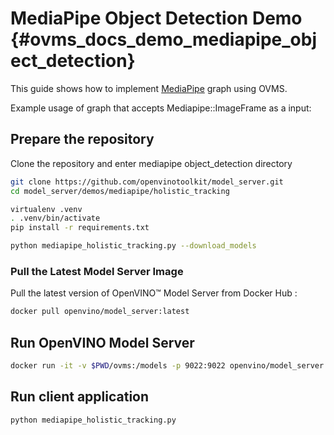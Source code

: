 # MediaPipe Object Detection Demo {#ovms_docs_demo_mediapipe_object_detection}

This guide shows how to implement [MediaPipe](../../../docs/mediapipe.md) graph using OVMS.

Example usage of graph that accepts Mediapipe::ImageFrame as a input:

## Prepare the repository

Clone the repository and enter mediapipe object_detection directory
```bash
git clone https://github.com/openvinotoolkit/model_server.git
cd model_server/demos/mediapipe/holistic_tracking

virtualenv .venv
. .venv/bin/activate
pip install -r requirements.txt

python mediapipe_holistic_tracking.py --download_models
```

### Pull the Latest Model Server Image
Pull the latest version of OpenVINO&trade; Model Server from Docker Hub :
```Bash
docker pull openvino/model_server:latest
```

## Run OpenVINO Model Server
```bash
docker run -it -v $PWD/ovms:/models -p 9022:9022 openvino/model_server:latest --config_path /models/config_holistic.json --port 9022
```

## Run client application
```bash
python mediapipe_holistic_tracking.py
```